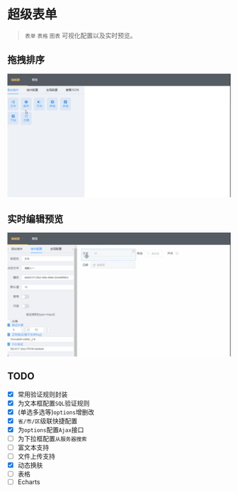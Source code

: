 # 超级表单

> `表单` `表格` `图表` 可视化配置以及实时预览。

## 拖拽排序
 ![draggable](./src/gifs/drag.gif)
## 实时编辑预览
 ![editable](./src/gifs/live.gif)

## TODO
- [x] 常用验证规则封装
- [x] 为文本框配置`SQL`验证规则
- [x] (单选多选等)`options`增删改
- [x] `省/市/区`级联快捷配置
- [x] 为`options`配置`Ajax`接口
- [ ] 为下拉框配置`从服务器搜索`
- [ ] 富文本支持
- [ ] 文件上传支持
- [x] 动态换肤
- [ ] 表格
- [ ] Echarts
<!-- - [ ] 为options集成 `默认值` 功能 -->
<!-- - [ ] 允许添加多条`RegExp`, `SQL`验证规则 -->
